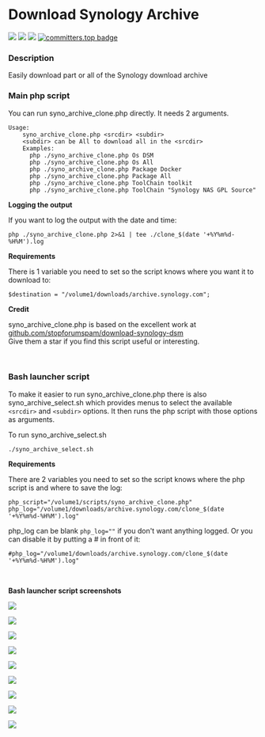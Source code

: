 # Download Synology Archive

<a href="https://github.com/007revad/Download_Synology_Archive/releases"><img src="https://img.shields.io/github/release/007revad/Download_Synology_Archive.svg"></a>
<a href="https://hits.seeyoufarm.com"><img src="https://hits.seeyoufarm.com/api/count/incr/badge.svg?url=https%3A%2F%2Fgithub.com%2F007revad%2FDownload_Synology_Archive&count_bg=%2379C83D&title_bg=%23555555&icon=&icon_color=%23E7E7E7&title=views&edge_flat=false"/></a>
[![](https://img.shields.io/static/v1?label=Sponsor&message=%E2%9D%A4&logo=GitHub&color=%23fe8e86)](https://github.com/sponsors/007revad)
[![committers.top badge](https://user-badge.committers.top/australia/007revad.svg)](https://user-badge.committers.top/australia/007revad)
<!-- [![committers.top badge](https://user-badge.committers.top/australia_public/007revad.svg)](https://user-badge.committers.top/australia_public/007revad) -->
<!-- [![committers.top badge](https://user-badge.committers.top/australia_private/007revad.svg)](https://user-badge.committers.top/australia_private/007revad) -->
<!-- [![Github Releases](https://img.shields.io/github/downloads/007revad/download_synology_archive/total.svg)](https://github.com/007revad/Download_Synology_Archive/releases) -->

### Description

Easily download part or all of the Synology download archive

### Main php script

You can run syno_archive_clone.php directly. It needs 2 arguments.

```
Usage:
    syno_archive_clone.php <srcdir> <subdir>
    <subdir> can be All to download all in the <srcdir>
    Examples:
      php ./syno_archive_clone.php Os DSM
      php ./syno_archive_clone.php Os All
      php ./syno_archive_clone.php Package Docker
      php ./syno_archive_clone.php Package All
      php ./syno_archive_clone.php ToolChain toolkit
      php ./syno_archive_clone.php ToolChain "Synology NAS GPL Source"
```

**Logging the output**

If you want to log the output with the date and time:

    php ./syno_archive_clone.php 2>&1 | tee ./clone_$(date '+%Y%m%d-%H%M').log

**Requirements**

There is 1 variable you need to set so the script knows where you want it to download to:

    $destination = "/volume1/downloads/archive.synology.com";

**Credit**

syno_archive_clone.php is based on the excellent work at [github.com/stopforumspam/download-synology-dsm](https://github.com/stopforumspam/download-synology-dsm) <br>
Give them a star if you find this script useful or interesting.

<br>

### Bash launcher script

To make it easier to run syno_archive_clone.php there is also syno_archive_select.sh which provides menus to select the available `<srcdir>` and `<subdir>` options. It then runs the php script with those options as arguments.

To run syno_archive_select.sh

`./syno_archive_select.sh`

**Requirements**

There are 2 variables you need to set so the script knows where the php script is and where to save the log:

    php_script="/volume1/scripts/syno_archive_clone.php"
    php_log="/volume1/downloads/archive.synology.com/clone_$(date '+%Y%m%d-%H%M').log"

php_log can be blank `php_log=""` if you don't want anything logged. Or you can disable it by putting a # in front of it:

    #php_log="/volume1/downloads/archive.synology.com/clone_$(date '+%Y%m%d-%H%M').log"

<br>

**Bash launcher script screenshots**

<p align="leftr"><img src="images/os.png"></p>

<p align="leftr"><img src="images/os-all.png"></p>

<p align="leftr"><img src="images/mobile.png"></p>

<p align="leftr"><img src="images/chromeapp.png"></p>

<p align="leftr"><img src="images/chromeapp.png"></p>

<p align="leftr"><img src="images/firmware.png"></p>

<p align="leftr"><img src="images/package-p1.png"></p>

<p align="leftr"><img src="images/package-p2.png"></p>

<p align="leftr"><img src="images/toolchain.png"></p>

